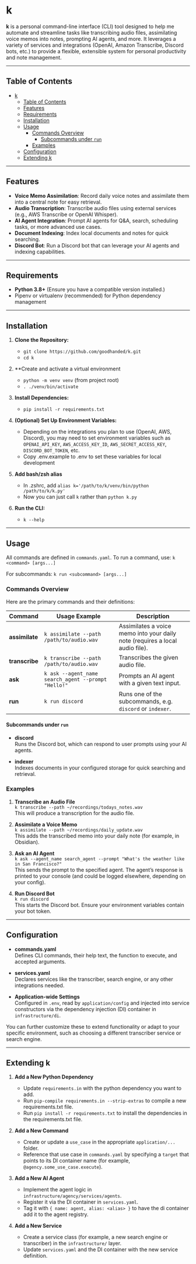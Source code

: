# k

**k** is a personal command-line interface (CLI) tool designed to help me automate and streamline tasks like transcribing audio files, assimilating voice memos into notes, prompting AI agents, and more. It leverages a variety of services and integrations (OpenAI, Amazon Transcribe, Discord bots, etc.) to provide a flexible, extensible system for personal productivity and note management.

---

## Table of Contents

- [k](#k)
  - [Table of Contents](#table-of-contents)
  - [Features](#features)
  - [Requirements](#requirements)
  - [Installation](#installation)
  - [Usage](#usage)
    - [Commands Overview](#commands-overview)
      - [Subcommands under `run`](#subcommands-under-run)
    - [Examples](#examples)
  - [Configuration](#configuration)
  - [Extending k](#extending-k)

---

## Features

- **Voice Memo Assimilation**: Record daily voice notes and assimilate them into a central note for easy retrieval.  
- **Audio Transcription**: Transcribe audio files using external services (e.g., AWS Transcribe or OpenAI Whisper).  
- **AI Agent Integration**: Prompt AI agents for Q&A, search, scheduling tasks, or more advanced use cases.  
- **Document Indexing**: Index local documents and notes for quick searching.  
- **Discord Bot**: Run a Discord bot that can leverage your AI agents and indexing capabilities.

---

## Requirements

- **Python 3.8+** (Ensure you have a compatible version installed.)  
- Pipenv or virtualenv (recommended) for Python dependency management

---

## Installation

1. **Clone the Repository:**
   - `git clone https://github.com/goodhanded/k.git`
   - `cd k`

2. **Create and activate a virtual environment
   - `python -m venv venv` (from project root)
   - `. ./venv/bin/activate`

3. **Install Dependencies:**
   - `pip install -r requirements.txt`

4. **(Optional) Set Up Environment Variables:**
   - Depending on the integrations you plan to use (OpenAI, AWS, Discord), you may need to set environment variables such as `OPENAI_API_KEY`, `AWS_ACCESS_KEY_ID`, `AWS_SECRET_ACCESS_KEY`, `DISCORD_BOT_TOKEN`, etc.
   - Copy .env.example to .env to set these variables for local development

5. **Add bash/zsh alias**
   - In .zshrc, add `alias k='/path/to/k/venv/bin/python /path/to/k/k.py'`
   - Now you can just call `k` rather than `python k.py` 

6. **Run the CLI:**
   - `k --help`

---

## Usage

All commands are defined in `commands.yaml`. To run a command, use:
`k <command> [args...]`

For subcommands:
`k run <subcommand> [args...]`

### Commands Overview

Here are the primary commands and their definitions:

| Command        | Usage Example                                                  | Description                                                                   |
| -------------- | ------------------------------------------------------------- | ----------------------------------------------------------------------------- |
| **assimilate** | `k assimilate --path /path/to/audio.wav`           | Assimilates a voice memo into your daily note (requires a local audio file). |
| **transcribe** | `k transcribe --path /path/to/audio.wav`           | Transcribes the given audio file.                                            |
| **ask**        | `k ask --agent_name search_agent --prompt "Hello!"` | Prompts an AI agent with a given text input.                                 |
| **run**        | `k run discord`                                     | Runs one of the subcommands, e.g. `discord` or `indexer`.                    |

#### Subcommands under `run`

- **discord**  
  Runs the Discord bot, which can respond to user prompts using your AI agents.

- **indexer**  
  Indexes documents in your configured storage for quick searching and retrieval.

### Examples

1. **Transcribe an Audio File**  
   `k transcribe --path ~/recordings/todays_notes.wav`  
   This will produce a transcription for the audio file.

2. **Assimilate a Voice Memo**  
   `k assimilate --path ~/recordings/daily_update.wav`  
   This adds the transcribed memo into your daily note (for example, in Obsidian).

3. **Ask an AI Agent**  
   `k ask --agent_name search_agent --prompt "What's the weather like in San Francisco?"`  
   This sends the prompt to the specified agent. The agent’s response is printed to your console (and could be logged elsewhere, depending on your config).

4. **Run Discord Bot**  
   `k run discord`  
   This starts the Discord bot. Ensure your environment variables contain your bot token.

---

## Configuration

- **commands.yaml**  
  Defines CLI commands, their help text, the function to execute, and accepted arguments.

- **services.yaml**  
  Declares services like the transcriber, search engine, or any other integrations needed.

- **Application-wide Settings**  
  Configured in `.env`, read by  `application/config` and injected into service constructors via the dependency injection (DI) container in `infrastructure/di`.

You can further customize these to extend functionality or adapt to your specific environment, such as choosing a different transcriber service or search engine.

---

## Extending k

1. **Add a New Python Dependency**
   - Update `requirements.in` with the python dependency you want to add.
   - Run `pip-compile requirements.in --strip-extras` to compile a new requirements.txt file.
   - Run `pip install -r requirements.txt` to install the dependencies in the requirements.txt file.

2. **Add a New Command**  
   - Create or update a `use_case` in the appropriate `application/...` folder.  
   - Reference that use case in `commands.yaml` by specifying a `target` that points to its DI container name (for example, `@agency.some_use_case.execute`).

3. **Add a New AI Agent**  
   - Implement the agent logic in `infrastructure/agency/services/agents`.  
   - Register it via the DI container in `services.yaml`.
   - Tag it with `{ name: agent, alias: <alias> }` to have the di container add it to the agent registry.

4. **Add a New Service**  
   - Create a service class (for example, a new search engine or transcriber) in the `infrastructure/` layer.  
   - Update `services.yaml` and the DI container with the new service definition.

